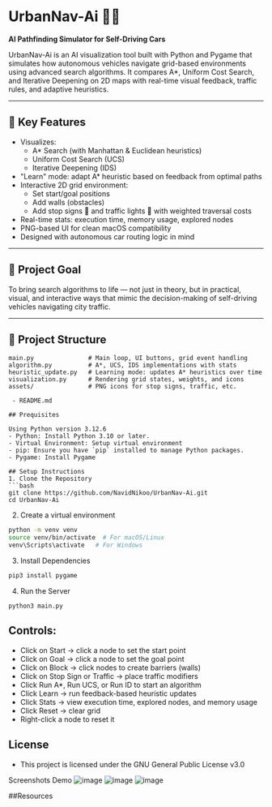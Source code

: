 # UrbanNav-Ai 🚗🧠  
**AI Pathfinding Simulator for Self-Driving Cars**

UrbanNav-Ai is an AI visualization tool built with Python and Pygame that simulates how autonomous vehicles navigate grid-based environments using advanced search algorithms. It compares A*, Uniform Cost Search, and Iterative Deepening on 2D maps with real-time visual feedback, traffic rules, and adaptive heuristics.

---

## 🔧 Key Features

- Visualizes:
  - A* Search (with Manhattan & Euclidean heuristics)
  - Uniform Cost Search (UCS)
  - Iterative Deepening (IDS)
- "Learn" mode: adapt A* heuristic based on feedback from optimal paths
- Interactive 2D grid environment:
  - Set start/goal positions
  - Add walls (obstacles)
  - Add stop signs 🚫 and traffic lights 🚦 with weighted traversal costs
- Real-time stats: execution time, memory usage, explored nodes
- PNG-based UI for clean macOS compatibility
- Designed with autonomous car routing logic in mind

---

## 🎯 Project Goal

To bring search algorithms to life — not just in theory, but in practical, visual, and interactive ways that mimic the decision-making of self-driving vehicles navigating city traffic.

---

## 🧱 Project Structure

```plaintext
main.py               # Main loop, UI buttons, grid event handling
algorithm.py          # A*, UCS, IDS implementations with stats
heuristic_update.py   # Learning mode: updates A* heuristics over time
visualization.py      # Rendering grid states, weights, and icons
assets/               # PNG icons for stop signs, traffic, etc.

 - README.md

## Prequisites

Using Python version 3.12.6
- Python: Install Python 3.10 or later.
- Virtual Environment: Setup virtual environment
- pip: Ensure you have `pip` installed to manage Python packages.
- Pygame: Install Pygame

## Setup Instructions
1. Clone the Repository
```bash
git clone https://github.com/NavidNikoo/UrbanNav-Ai.git
cd UrbanNav-Ai
```

2. Create a virtual environment

```bash
python -m venv venv
source venv/bin/activate  # For macOS/Linux
venv\Scripts\activate   # For Windows
```
3. Install Dependencies
```bash
pip3 install pygame
```
4. Run the Server
```
python3 main.py
```
## Controls:
- Click on Start → click a node to set the start point
- Click on Goal → click a node to set the goal point
- Click on Block → click nodes to create barriers (walls)
- Click on Stop Sign or Traffic → place traffic modifiers
- Click Run A*, Run UCS, or Run ID to start an algorithm
- Click Learn → run feedback-based heuristic updates
- Click Stats → view execution time, explored nodes, and memory usage
- Click Reset → clear grid
- Right-click a node to reset it


## License
- This project is licensed under the GNU General Public License v3.0

Screenshots
Demo
![image](https://github.com/user-attachments/assets/c1a3869f-5f19-4616-a03b-d3556807e2d3)
![image](https://github.com/user-attachments/assets/cde9ca21-010d-45d7-ac48-a44d43c8700f)
![image](https://github.com/user-attachments/assets/f5a1d0c5-54fd-44ee-aad2-19c8b24c6852)
















##Resources



